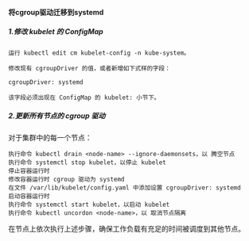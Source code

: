 
#### 将cgroup驱动迁移到systemd

##### 1.修改 kubelet 的 ConfigMap

    运行 kubectl edit cm kubelet-config -n kube-system。

    修改现有 cgroupDriver 的值，或者新增如下式样的字段：

    cgroupDriver: systemd

    该字段必须出现在 ConfigMap 的 kubelet: 小节下。

##### 2.更新所有节点的 cgroup 驱动

对于集群中的每一个节点：

    执行命令 kubectl drain <node-name> --ignore-daemonsets，以 腾空节点
    执行命令 systemctl stop kubelet，以停止 kubelet
    停止容器运行时
    修改容器运行时 cgroup 驱动为 systemd
    在文件 /var/lib/kubelet/config.yaml 中添加设置 cgroupDriver: systemd
    启动容器运行时
    执行命令 systemctl start kubelet，以启动 kubelet
    执行命令 kubectl uncordon <node-name>，以 取消节点隔离

在节点上依次执行上述步骤，确保工作负载有充足的时间被调度到其他节点。